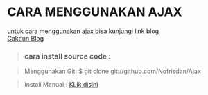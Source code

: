 <h1> CARA MENGGUNAKAN AJAX </h1>

untuk cara menggunakan ajax bisa kunjungi link blog 
<br>
<a href="https://cakdunme.blogspot.com/2021/03/belajar-cara-menggunakan-ajax-pada.html" target="_blank"> Cakdun Blog </a>
<br>

<blockquote> <h3>cara install source code : </h3> </blockquote>

<blockquote> Menggunakan Git: 
<textrea> $ git clone git://github.com/Nofrisdan/Ajax </textrea>
 </blockquote>

<blockquote> Install Manual : 
<a href="https://github.com/Nofrisdan/Ajax">KLik disini </a>
  </blockquote>
